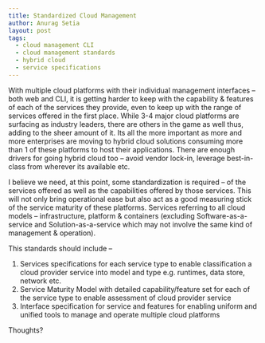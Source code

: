 ```yaml
---
title: Standardized Cloud Management
author: Anurag Setia
layout: post
tags:
  - cloud management CLI
  - cloud management standards
  - hybrid cloud
  - service specifications
---
```

 

With multiple cloud platforms with their individual management interfaces &#8211; both web and CLI, it is getting harder to keep with the capability & features of each of the services they provide, even to keep up with the range of services offered in the first place. While 3-4 major cloud platforms are surfacing as industry leaders, there are others in the game as well thus, adding to the sheer amount of it. Its all the more important as more and more enterprises are moving to hybrid cloud solutions consuming more than 1 of these platforms to host their applications. There are enough drivers for going hybrid cloud too &#8211; avoid vendor lock-in, leverage best-in-class from wherever its available etc.

I believe we need, at this point, some standardization is required &#8211; of the services offered as well as the capabilities offered by those services. This will not only bring operational ease but also act as a good measuring stick of the service maturity of these platforms. Services referring to all cloud models &#8211; infrastructure, platform & containers (excluding Software-as-a-service and Solution-as-a-service which may not involve the same kind of management & operation).

This standards should include &#8211;

  1. Services specifications for each service type to enable classification a cloud provider service into model and type e.g. runtimes, data store, network etc.
  2. Service Maturity Model with detailed capability/feature set for each of the service type to enable assessment of cloud provider service
  3. Interface specification for service and features for enabling uniform and unified tools to manage and operate multiple cloud platforms

Thoughts?